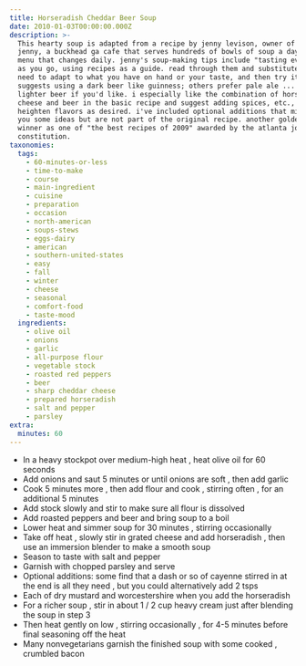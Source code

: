 ```yaml
---
title: Horseradish Cheddar Beer Soup
date: 2010-01-03T00:00:00.000Z
description: >-
  This hearty soup is adapted from a recipe by jenny levison, owner of souper
  jenny, a buckhead ga cafe that serves hundreds of bowls of soup a day from a
  menu that changes daily. jenny's soup-making tips include "tasting everything
  as you go, using recipes as a guide. read through them and substitute if you
  need to adapt to what you have on hand or your taste, and then try it!" she
  suggests using a dark beer like guinness; others prefer pale ale ... but use a
  lighter beer if you'd like. i especially like the combination of horseradish,
  cheese and beer in the basic recipe and suggest adding spices, etc., to
  heighten flavors as desired. i've included optional additions that might give
  you some ideas but are not part of the original recipe. another golden whisk
  winner as one of "the best recipes of 2009" awarded by the atlanta journal
  constitution.
taxonomies:
  tags:
    - 60-minutes-or-less
    - time-to-make
    - course
    - main-ingredient
    - cuisine
    - preparation
    - occasion
    - north-american
    - soups-stews
    - eggs-dairy
    - american
    - southern-united-states
    - easy
    - fall
    - winter
    - cheese
    - seasonal
    - comfort-food
    - taste-mood
  ingredients:
    - olive oil
    - onions
    - garlic
    - all-purpose flour
    - vegetable stock
    - roasted red peppers
    - beer
    - sharp cheddar cheese
    - prepared horseradish
    - salt and pepper
    - parsley
extra:
  minutes: 60
---
```

 - In a heavy stockpot over medium-high heat , heat olive oil for 60 seconds
 - Add onions and saut 5 minutes or until onions are soft , then add garlic
 - Cook 5 minutes more , then add flour and cook , stirring often , for an additional 5 minutes
 - Add stock slowly and stir to make sure all flour is dissolved
 - Add roasted peppers and beer and bring soup to a boil
 - Lower heat and simmer soup for 30 minutes , stirring occasionally
 - Take off heat , slowly stir in grated cheese and add horseradish , then use an immersion blender to make a smooth soup
 - Season to taste with salt and pepper
 - Garnish with chopped parsley and serve
 - Optional additions: some find that a dash or so of cayenne stirred in at the end is all they need , but you could alternatively add 2 tsps
 - Each of dry mustard and worcestershire when you add the horseradish
 - For a richer soup , stir in about 1 / 2 cup heavy cream just after blending the soup in step 3
 - Then heat gently on low , stirring occasionally , for 4-5 minutes before final seasoning off the heat
 - Many nonvegetarians garnish the finished soup with some cooked , crumbled bacon
